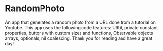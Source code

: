 # RandomPhoto
An app that generates a random photo from a URL done from a tutorial on Youtube.
This app uses the following code features: UIKit, private constant properties, buttons with custom sizes and functions, Observable objects arrays, optionals, nil coalescing.
Thank you for reading and have a great day!
